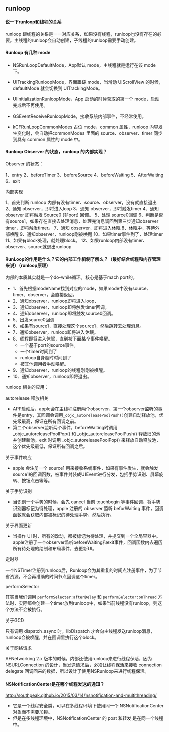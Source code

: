 ## runloop

#### 说一下runloop和线程的关系

[](https://blog.ibireme.com/2015/05/18/runloop/)

runloop 跟线程的关系是一一对应关系，如果没有线程，runloop也没有存在的必要。主线程的runloop会自动创建，子线程的runloop需要手动创建。

#### Runloop 有几种 mode

+ NSRunLoopDefaultMode，App默认 mode，主线程就是运行在该 mode 下。
+ UITrackingRunloopMode，界面跟踪 mode，当滑动 UIScrollView 的时候，defaultMode 就会切换到 UITrackingMode。
+ UIInitializationRunloopMode，App 启动的时候获取的第一个 mode，启动完成后不再使用。
+ GSEventReceiveRunloopMode，接收系统内部事件，不经常使用。

+ kCFRunLoopCommonModes 占位 mode，common 属性，runloop 内容发生变化时，会自动把commonModes 里面的 source、observer、timer 同步到具有 common 属性的 mode 中。

#### Runloop Observer 的状态，runloop 的内部实现？

Observer 的状态：

1、entry
2、beforeTimer
3、beforeSource
4、beforeWaiting
5、AfterWaiting
6、exit

内部实现

1、首先判断 runloop 内部有没有timer、source、observer，没有就直接退出
2、通知 observer，即将进入loop
3、通知 observer，即将触发timer
4、通知 observer 即将触发 Source0 (非port) 回调。
5、处理 source0回调
6、判断是否有source1，如果存在直接去处理消息，处理完消息调回到第三步通知observer timer，即将触发timer。
7、通知 observer，即将进入休眠
8、休眠中，等待外部唤醒
9、通知observer，runloop刚被唤醒
10、如果timer事件到了，处理timer
11、如果有block处理，就处理block。
12、如果runloop内部没有timer、observer、source就退出runloop

#### RunLoop的作用是什么？它的内部工作机制了解么？（最好结合线程和内存管理来说）（runloop原理）

内部的本质其实就是一个do-while循环。核心是基于mach port的。
 
+ 1、首先根据modeName找到对应的mode，如果mode中没有source、timer、observer，会直接返回。
+ 2、通知observer，runloop即将进入loop、
+ 3、通知observer，runloop即将触发timer回调。
+ 4、通知observer，runloop即将触发source0回调。
+ 5、出发source0回调
+ 6、如果有source1，直接处理这个source1，然后跳转去处理消息。
+ 7、通知observer，runloop即将进入休眠。
+ 8、线程即将进入休眠，直到被下面某个事件唤醒。
    + 一个基于port的source事件。
    + 一个timer时间到了
    + runloop自身超时时间到了
    + 被其他调用者手动唤醒。
+ 9、通知observer，runloop的线程刚刚被唤醒。
+ 10、通知observer，runloop即将退出。

runloop 相关的应用：

autorelease 释放相关

+ APP启动后，apple会在主线程注册两个observer，第一个observer监听的事件是entry，其回调会调用`_objc_autoreleasePoolPush()`创建自动释放池，优先级最高，保证在所有回调之前。
+ 第二个observer监听两个事件，beforeWaiting时调用_objc_autoreleasePoolPop() 和 _objc_autoreleasePoolPush() 释放旧的池并创建新池。exit 时调用 _objc_autoreleasePoolPop() 来释放自动释放池，这个优先级最低，保证所有回调之后。

关于事件响应 

+ apple 会注册一个 source1 用来接收系统事件，如果有事件发生，就会触发source1的回调函数，被事件封装成UIEvent进行分发，包括手势识别、屏幕旋转、按钮点击等等。

关于手势识别

+ 当识别一个手势的时候，会先 cancel 当前 touchbegin 等事件回调，将手势识别器标记为待处理，apple 注册的 observer 监听 beforWaiting 事件，回调函数就会获取内部被标记的待处理手势，然后执行。

关于界面更新

+ 当操作 UI 时，所有的改动，都被标记为待处理，并提交到一个全局容器中。apple注册了一个observer监听beforeWaiting和exit事件，回调函数内去遍历所有待处理的绘制和布局事件，去更新UI。

定时器

一个NSTimer注册到runloop后，Runloop会为其重复的时间点注册事件，为了节省资源，不会再准确的时间节点回调这个timer。

performSelector

其实当我们调用 `performSelecter:afterDelay` 和 `performSelector:onThread` 方法时，实际都会创建一个timer放到runloop中，如果当前线程没有runloop，则这个方法不会被执行。

关于GCD

只有调用 dispatch_async 时，libDispatch 才会向主线程发送runloop消息，runloop会被唤醒，并在回调里执行这个block。

关于网络请求

AFNetworking 2.x 版本的时候，内部还使用runloop来进行线程保活，因为NSURLConnection 的设计，当发送请求后，必须让线程保活来接收 connection delegate 回调回来的数据，所以设计了使用NSRunloop来进行线程保活。

#### NSNotificationCenter是在哪个线程发送的通知？

http://southpeak.github.io/2015/03/14/nsnotification-and-multithreading/

+ 它是一个线程安全类，可以在多线程环境下使用同一个 NSNotificationCenter 对象而不需要加锁。
+ 但是在多线程环境中，NSNotificationCenter 的 post 和转发 是在同一个线程中。

